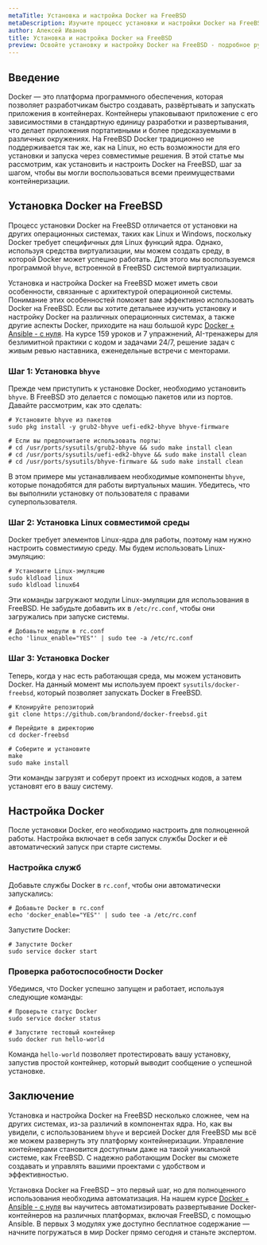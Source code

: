 ```yaml
---
metaTitle: Установка и настройка Docker на FreeBSD
metaDescription: Изучите процесс установки и настройки Docker на FreeBSD - шаг за шагом, с примерами и пояснениями для начинающих и опытных пользователей
author: Алексей Иванов
title: Установка и настройка Docker на FreeBSD
preview: Освойте установку и настройку Docker на FreeBSD - подробное руководство поможет вам разобраться с компонентами системы, установкой и настройкой контейнеров
---
```


## Введение

Docker — это платформа программного обеспечения, которая позволяет разработчикам быстро создавать, развёртывать и запускать приложения в контейнерах. Контейнеры упаковывают приложение с его зависимостями в стандартную единицу разработки и развертывания, что делает приложения портативными и более предсказуемыми в различных окружениях. На FreeBSD Docker традиционно не поддерживается так же, как на Linux, но есть возможности для его установки и запуска через совместимые решения. В этой статье мы рассмотрим, как установить и настроить Docker на FreeBSD, шаг за шагом, чтобы вы могли воспользоваться всеми преимуществами контейнеризации.

## Установка Docker на FreeBSD

Процесс установки Docker на FreeBSD отличается от установки на других операционных системах, таких как Linux и Windows, поскольку Docker требует специфичных для Linux функций ядра. Однако, используя средства виртуализации, мы можем создать среду, в которой Docker может успешно работать. Для этого мы воспользуемся программой `bhyve`, встроенной в FreeBSD системой виртуализации.

Установка и настройка Docker на FreeBSD может иметь свои особенности, связанные с архитектурой операционной системы. Понимание этих особенностей поможет вам эффективно использовать Docker на FreeBSD. Если вы хотите детальнее изучить установку и настройку Docker на различных операционных системах, а также другие аспекты Docker, приходите на наш большой курс [Docker + Ansible - с нуля](https://purpleschool.ru/course/docker?utm_source=knowledgebase&utm_medium=text&utm_campaign=Ustanovka_i_nastroyka_Docker_na_FreeBSD). На курсе 159 уроков и 7 упражнений, AI-тренажеры для безлимитной практики с кодом и задачами 24/7, решение задач с живым ревью наставника, еженедельные встречи с менторами.

### Шаг 1: Установка `bhyve`

Прежде чем приступить к установке Docker, необходимо установить `bhyve`. В FreeBSD это делается с помощью пакетов или из портов. Давайте рассмотрим, как это сделать:

```shell
# Установите bhyve из пакетов
sudo pkg install -y grub2-bhyve uefi-edk2-bhyve bhyve-firmware

# Если вы предпочитаете использовать порты:
# cd /usr/ports/sysutils/grub2-bhyve && sudo make install clean
# cd /usr/ports/sysutils/uefi-edk2-bhyve && sudo make install clean
# cd /usr/ports/sysutils/bhyve-firmware && sudo make install clean
```

В этом примере мы устанавливаем необходимые компоненты `bhyve`, которые понадобятся для работы виртуальных машин. Убедитесь, что вы выполнили установку от пользователя с правами суперпользователя.

### Шаг 2: Установка Linux совместимой среды

Docker требует элементов Linux-ядра для работы, поэтому нам нужно настроить совместимую среду. Мы будем использовать Linux-эмуляцию:

```shell
# Установите Linux-эмуляцию
sudo kldload linux
sudo kldload linux64
```

Эти команды загружают модули Linux-эмуляции для использования в FreeBSD. Не забудьте добавить их в `/etc/rc.conf`, чтобы они загружались при запуске системы.

```shell
# Добавьте модули в rc.conf
echo 'linux_enable="YES"' | sudo tee -a /etc/rc.conf
```

### Шаг 3: Установка Docker

Теперь, когда у нас есть работающая среда, мы можем установить Docker. На данный момент мы используем проект `sysutils/docker-freebsd`, который позволяет запускать Docker в FreeBSD.

```shell
# Клонируйте репозиторий
git clone https://github.com/brandond/docker-freebsd.git

# Перейдите в директорию
cd docker-freebsd

# Соберите и установите
make
sudo make install
```

Эти команды загрузят и соберут проект из исходных кодов, а затем установят его в вашу систему.

## Настройка Docker

После установки Docker, его необходимо настроить для полноценной работы. Настройка включает в себя запуск службы Docker и её автоматический запуск при старте системы.

### Настройка служб

Добавьте службы Docker в `rc.conf`, чтобы они автоматически запускались:

```shell
# Добавьте Docker в rc.conf
echo 'docker_enable="YES"' | sudo tee -a /etc/rc.conf
```

Запустите Docker:

```shell
# Запустите Docker
sudo service docker start
```

### Проверка работоспособности Docker

Убедимся, что Docker успешно запущен и работает, используя следующие команды:

```shell
# Проверьте статус Docker
sudo service docker status

# Запустите тестовый контейнер
sudo docker run hello-world
```

Команда `hello-world` позволяет протестировать вашу установку, запустив простой контейнер, который выводит сообщение о успешной установке.

## Заключение

Установка и настройка Docker на FreeBSD несколько сложнее, чем на других системах, из-за различий в компонентах ядра. Но, как вы увидели, с использованием `bhyve` и версией Docker для FreeBSD мы всё же можем развернуть эту платформу контейнеризации. Управление контейнерами становится доступным даже на такой уникальной системе, как FreeBSD. С надежно работающим Docker вы сможете создавать и управлять вашими проектами с удобством и эффективностью.

Установка Docker на FreeBSD – это первый шаг, но для полноценного использования необходима автоматизация. На нашем курсе [Docker + Ansible - с нуля](https://purpleschool.ru/course/docker?utm_source=knowledgebase&utm_medium=text&utm_campaign=Ustanovka_i_nastroyka_Docker_na_FreeBSD) вы научитесь автоматизировать развертывание Docker-контейнеров на различных платформах, включая FreeBSD, с помощью Ansible. В первых 3 модулях уже доступно бесплатное содержание — начните погружаться в мир Docker прямо сегодня и станьте экспертом.
